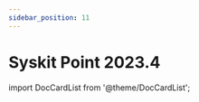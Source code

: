 ```yaml
---
sidebar_position: 11
---
```


# Syskit Point 2023.4

import DocCardList from '@theme/DocCardList';

<DocCardList />